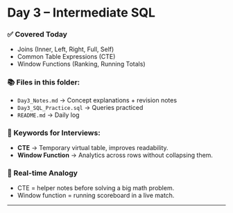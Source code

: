 # Day 3 – Intermediate SQL

### ✅ Covered Today
- Joins (Inner, Left, Right, Full, Self)
- Common Table Expressions (CTE)
- Window Functions (Ranking, Running Totals)

### 📚 Files in this folder:
- `Day3_Notes.md` → Concept explanations + revision notes
- `Day3_SQL_Practice.sql` → Queries practiced
- `README.md` → Daily log

### 🔑 Keywords for Interviews:
- **CTE** → Temporary virtual table, improves readability.
- **Window Function** → Analytics across rows without collapsing them.

### 🔗 Real-time Analogy
- CTE = helper notes before solving a big math problem.
- Window function = running scoreboard in a live match.

---

